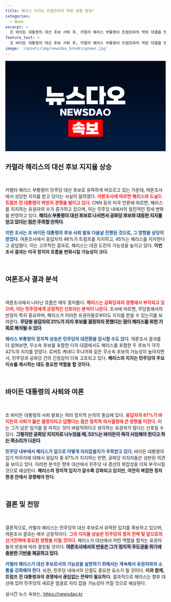 ```yaml
---
title: 해리스 지지도 트럼프와의 박빙 상황 발생!
categories:
  - News
excerpt: >
  조 바이든 대통령의 대선 후보 사퇴 후, 카멀라 해리스 부통령이 트럼프와의 박빙 대결을 벌이고 있습니다. 여론조사에서는 46%가 트럼프, 45%가 해리스를 지지하며, 무소속 후보를 포함한 다자 대결에서도 두 후보가 42%로 동일한 지지를 얻고 있습니다. 미국 유권자들의 반응이 주목됩니다!
feature_text: >
  조 바이든 대통령의 대선 후보 사퇴 후, 카멀라 해리스 부통령이 트럼프와의 박빙 대결을 벌이고 있습니다. 여론조사에서는 46%가 트럼프, 45%가 해리스를 지지하며, 무소속 후보를 포함한 다자 대결에서도 두 후보가 42%로 동일한 지지를 얻고 있습니다. 미국 유권자들의 반응이 주목됩니다!
image: '/assets/img/newsdao_breakingnews.jpg'
---
```


<p><img src="/assets/img/newsdao_breakingnews.jpg" alt="firstkoreanews 속보" /></p>

<h2 data-ke-size="size26">카멀라 해리스의 대선 후보 지지율 상승</h2>

<p data-ke-size="size16">&nbsp;</p>

<p>카멀라 해리스 부통령이 민주당 대선 후보로 유력하게 떠오르고 있는 가운데, 여론조사에서 상당한 지지를 받고 있다는 사실이 알려졌다. <b><span style="color: #ee2323;">여론조사에 따르면 해리스와 도널드 트럼프 전 대통령이 박빙의 경쟁을 벌이고 있다</span></b>. CNN 등의 미국 언론에 따르면, 해리스를 지지하는 유권자의 수가 증가하고 있으며, 이는 민주당 내에서의 점진적인 정세 변화를 반영하고 있다. <b><span style="background-color: #21538527;">해리스 부통령이 대선 후보로 나서면서 공화당 후보와 대등한 지지를 얻고 있다는 점은 주목할 만하다</span></b>.</p>

<p><b><span style="color: #1a5490;">이번 조사는 조 바이든 대통령의 후보 사퇴 발표 다음날 진행된 것으로, 그 영향을 상당히 받았다</span></b>. 여론조사에서 응답자의 46%가 트럼프를 지지하고, 45%는 해리스를 지지한다고 응답했다. 이는 고무적인 결과로, 해리스는 대권 도전의 가능성을 높이고 있다. <b>이번 조사 결과는 미국 정치의 흐름을 변화시킬 가능성이 크다.</b></p>

<p data-ke-size="size16">&nbsp;</p>

<h2 data-ke-size="size26">여론조사 결과 분석</h2>

<p data-ke-size="size16">&nbsp;</p>

<p>여론조사에서 나타난 흐름은 매우 흥미롭다. <b><span style="color: #ee2323;">해리스는 공화당과의 경쟁에서 부각되고 있으며, 이는 민주당에게 긍정적인 신호라는 분석이 나온다</span></b>. 조사에 따르면, 무당층에서의 반응이 특히 중요하며, 해리스가 이러한 유권자들로부터도 지지를 받을 수 있는지를 보여준다. <b><span style="background-color: #21538527;">무당층 응답자의 21%가 지지 후보를 결정하지 못했다는 점이 해리스를 위한 기회로 해석될 수 있다</span></b>.</p>

<p><b><span style="color: #1a5490;">해리스 부통령의 정치적 상승은 민주당의 대전환을 암시할 수도 있다</span></b>. 여론조사 결과를 더 살펴보면, 무소속 후보를 포함한 다자 대결에서도 해리스를 포함한 두 후보가 각각 42%의 지지를 얻었다. 로버트 케네디 주니어와 같은 무소속 후보의 가능성이 높아지면서, 민주당과 공화당 간의 긴장감이 더욱 고조되고 있다. <b>해리스의 지지는 민주당의 주요 이슈를 제시하는 데도 중요한 역할을 할 것이다.</b></p>

<p data-ke-size="size16">&nbsp;</p>

<h2 data-ke-size="size26">바이든 대통령의 사퇴와 여론</h2>

<p data-ke-size="size16">&nbsp;</p>

<p>조 바이든 대통령의 사퇴 발표는 여러 정치적 논의의 중심에 있다. <b><span style="color: #ee2323;">응답자의 87%가 바이든의 사퇴가 옳은 결정이라고 답했다는 점은 정치적 의사결정에 큰 영향을 미친다</span></b>. 이는 그가 남은 임기를 잘 마치는 것이 바람직하다고 생각하는 유권자가 많다는 신호일 수 있다. <b><span style="background-color: #21538527;">그렇지만 공화당 지지자로 나누었을 때, 53%는 바이든이 즉각 사임해야 한다고 하는 목소리가 나온다</span></b>.</p>

<p><b><span style="color: #1a5490;">민주당 내부에서 해리스가 앞으로 어떻게 자리잡을지가 주목받고 있다</span></b>, 바이든 대통령의 임기 마무리에 대해서 응답자 중 67%가 지지하는 반면, 공화당 지지자들은 상반된 의견을 보이고 있다. 이러한 분석은 향후 대선에서 민주당 내 경선의 복잡성을 더욱 부각시킬 것으로 예상된다. <b>해리스의 정치적 입지가 갈수록 강화되고 있지만, 여전히 복잡한 정치 환경 안에서 경쟁해야 한다.</b></p>

<p data-ke-size="size16">&nbsp;</p>

<h2 data-ke-size="size26">결론 및 전망</h2>

<p data-ke-size="size16">&nbsp;</p>

<p>결론적으로, 카멀라 해리스는 민주당의 대선 후보로서 유력한 입지를 확보하고 있으며, 여론조사 결과는 매우 긍정적이다. <b><span style="color: #ee2323;">그의 지지율 상승은 민주당의 정치 전략 및 앞으로의 선거전략에 중요한 영향을 미칠 것이다</span></b>. 해리스가 대선에서 어떤 역할을 할지는 유권자들의 반응에 따라 결정될 것이다. <b><span style="background-color: #21538527;">여론조사에서의 반응은 그가 정치적 주도권을 쥐기에 충분한 기반을 제공하고 있다</span></b>.</p>

<p><b><span style="color: #1a5490;">카멀라 해리스가 대선 후보로서의 가능성을 실현하기 위해서는 계속해서 유권자와의 소통을 강화해야 한다</span></b>. 또한, 민주당 내에서의 단결도 중요한 요소가 될 것이다. <b>이와 함께, 트럼프 전 대통령과의 경쟁에서 끊임없는 전략이 필요하다.</b> 결과적으로 해리스는 향후 대선에 있어 민주당의 새로운 얼굴로 자리 잡을 가능성이 커질 것으로 예상된다.</p>
실시간 뉴스 속보는, <a href="https://newsdao.kr" rel="dofollow">https://newsdao.kr</a>


